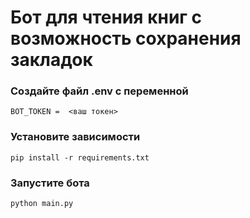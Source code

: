 # Бот для чтения книг с возможность сохранения закладок

### Создайте файл .env с переменной 

 ``` BOT_TOKEN =  <ваш токен> ```

### Установите зависимости

 ``` pip install -r requirements.txt ```
 
### Запустите бота

 ``` python main.py ```
 
